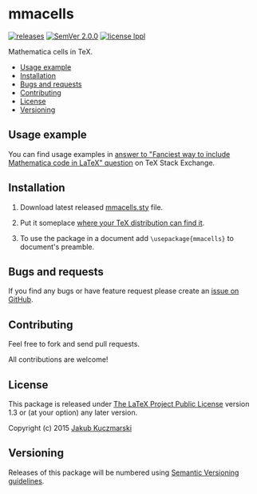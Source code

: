 # mmacells

[![releases](http://img.shields.io/github/release/jkuczm/mmacells.svg)](https://github.com/jkuczm/mmacells/releases)
[![SemVer 2.0.0](http://img.shields.io/badge/SemVer-2.0.0-brightgreen.svg)](http://semver.org/spec/v2.0.0.html)
[![license lp­pl](http://img.shields.io/badge/license-lppl-blue.svg)](http://www.latex-project.org/lppl.txt)


Mathematica cells in TeX.


* [Usage example](#usage-example)
* [Installation](#installation)
* [Bugs and requests](#bugs-and-requests)
* [Contributing](#contributing)
* [License](#license)
* [Versioning](#versioning)



## Usage example

You can find usage examples in
[answer to "Fanciest way to include Mathematica code in LaTeX" question](http://tex.stackexchange.com/a/223898/70587)
on TeX Stack Exchange.



## Installation

1. Download latest released
   [mmacells.sty](https://raw.githubusercontent.com/jkuczm/mmacells/v0.3.0/mmacells.sty)
   file.

2. Put it someplace [where your TeX distribution can find it](http://tex.stackexchange.com/q/1137/70587).

3. To use the package in a document add `\usepackage{mmacells}` to document's
   preamble.



## Bugs and requests

If you find any bugs or have feature request please create an
[issue on GitHub](https://github.com/jkuczm/mmacells/issues).



## Contributing

Feel free to fork and send pull requests.

All contributions are welcome!



## License

This package is released under
[The LaTeX Project Public Li­cense](http://www.latex-project.org/lppl.txt)
version 1.3 or (at your option) any later version.

Copyright (c) 2015 [Jakub Kuczmarski](mailto:Jakub.Kuczmarski@gmail.com)


## Versioning

Releases of this package will be numbered using
[Semantic Versioning guidelines](http://semver.org/).
